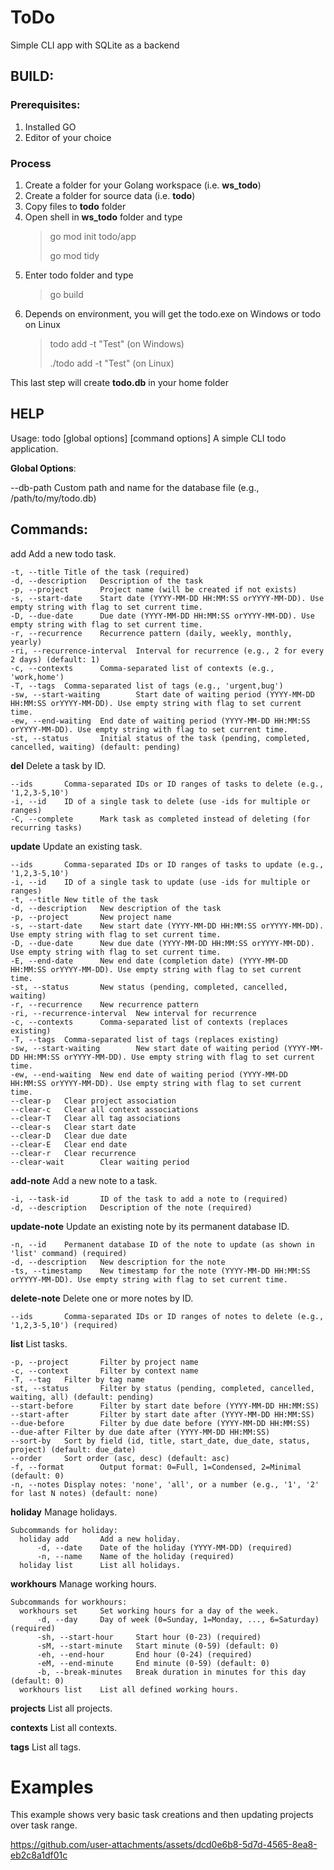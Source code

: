# ToDo
Simple CLI app with SQLite as a backend

## BUILD:

### Prerequisites:
1. Installed GO
2. Editor of your choice

### Process
1. Create a folder for your Golang workspace (i.e. **ws_todo**)
2. Create a folder for source data (i.e. **todo**)
3. Copy files to **todo** folder
4. Open shell in **ws_todo** folder and type
    > go mod init todo/app
    > 
    > go mod tidy
5. Enter todo folder and type
    > go build
6. Depends on environment, you will get the todo.exe on Windows or todo on Linux
    > todo add -t "Test"   (on Windows)
    > 
    > ./todo add -t "Test" (on Linux)

This last step will create **todo.db** in your home folder

## HELP


Usage: todo [global options] <command> [command options]
  A simple CLI todo application.

**Global Options**:

  --db-path     Custom path and name for the database file (e.g., /path/to/my/todo.db)

## Commands:

  add   Add a new todo task.
  
    -t, --title Title of the task (required)
    -d, --description   Description of the task
    -p, --project       Project name (will be created if not exists)
    -s, --start-date    Start date (YYYY-MM-DD HH:MM:SS orYYYY-MM-DD). Use empty string with flag to set current time.
    -D, --due-date      Due date (YYYY-MM-DD HH:MM:SS orYYYY-MM-DD). Use empty string with flag to set current time.
    -r, --recurrence    Recurrence pattern (daily, weekly, monthly, yearly)
    -ri, --recurrence-interval  Interval for recurrence (e.g., 2 for every 2 days) (default: 1)
    -c, --contexts      Comma-separated list of contexts (e.g., 'work,home')
    -T, --tags  Comma-separated list of tags (e.g., 'urgent,bug')
    -sw, --start-waiting        Start date of waiting period (YYYY-MM-DD HH:MM:SS orYYYY-MM-DD). Use empty string with flag to set current time.
    -ew, --end-waiting  End date of waiting period (YYYY-MM-DD HH:MM:SS orYYYY-MM-DD). Use empty string with flag to set current time.
    -st, --status       Initial status of the task (pending, completed, cancelled, waiting) (default: pending)

  **del**   Delete a task by ID.
  
    --ids       Comma-separated IDs or ID ranges of tasks to delete (e.g., '1,2,3-5,10')
    -i, --id    ID of a single task to delete (use -ids for multiple or ranges)
    -C, --complete      Mark task as completed instead of deleting (for recurring tasks)

  **update**        Update an existing task.
  
    --ids       Comma-separated IDs or ID ranges of tasks to update (e.g., '1,2,3-5,10')
    -i, --id    ID of a single task to update (use -ids for multiple or ranges)
    -t, --title New title of the task
    -d, --description   New description of the task
    -p, --project       New project name
    -s, --start-date    New start date (YYYY-MM-DD HH:MM:SS orYYYY-MM-DD). Use empty string with flag to set current time.
    -D, --due-date      New due date (YYYY-MM-DD HH:MM:SS orYYYY-MM-DD). Use empty string with flag to set current time.
    -E, --end-date      New end date (completion date) (YYYY-MM-DD HH:MM:SS orYYYY-MM-DD). Use empty string with flag to set current time.
    -st, --status       New status (pending, completed, cancelled, waiting)
    -r, --recurrence    New recurrence pattern
    -ri, --recurrence-interval  New interval for recurrence
    -c, --contexts      Comma-separated list of contexts (replaces existing)
    -T, --tags  Comma-separated list of tags (replaces existing)
    -sw, --start-waiting        New start date of waiting period (YYYY-MM-DD HH:MM:SS orYYYY-MM-DD). Use empty string with flag to set current time.
    -ew, --end-waiting  New end date of waiting period (YYYY-MM-DD HH:MM:SS orYYYY-MM-DD). Use empty string with flag to set current time.
    --clear-p   Clear project association
    --clear-c   Clear all context associations
    --clear-T   Clear all tag associations
    --clear-s   Clear start date
    --clear-D   Clear due date
    --clear-E   Clear end date
    --clear-r   Clear recurrence
    --clear-wait        Clear waiting period

  **add-note**      Add a new note to a task.
  
    -i, --task-id       ID of the task to add a note to (required)
    -d, --description   Description of the note (required)

  **update-note**   Update an existing note by its permanent database ID.
  
    -n, --id    Permanent database ID of the note to update (as shown in 'list' command) (required)
    -d, --description   New description for the note
    -ts, --timestamp    New timestamp for the note (YYYY-MM-DD HH:MM:SS orYYYY-MM-DD). Use empty string with flag to set current time.

  **delete-note**   Delete one or more notes by ID.
  
    --ids       Comma-separated IDs or ID ranges of notes to delete (e.g., '1,2,3-5,10') (required)

  **list**  List tasks.
  
    -p, --project       Filter by project name
    -c, --context       Filter by context name
    -T, --tag   Filter by tag name
    -st, --status       Filter by status (pending, completed, cancelled, waiting, all) (default: pending)
    --start-before      Filter by start date before (YYYY-MM-DD HH:MM:SS)
    --start-after       Filter by start date after (YYYY-MM-DD HH:MM:SS)
    --due-before        Filter by due date before (YYYY-MM-DD HH:MM:SS)
    --due-after Filter by due date after (YYYY-MM-DD HH:MM:SS)
    --sort-by   Sort by field (id, title, start_date, due_date, status, project) (default: due_date)
    --order     Sort order (asc, desc) (default: asc)
    -f, --format        Output format: 0=Full, 1=Condensed, 2=Minimal (default: 0)
    -n, --notes Display notes: 'none', 'all', or a number (e.g., '1', '2' for last N notes) (default: none)

  **holiday**       Manage holidays.
  
    Subcommands for holiday:
      holiday add       Add a new holiday.
          -d, --date    Date of the holiday (YYYY-MM-DD) (required)
          -n, --name    Name of the holiday (required)
      holiday list      List all holidays.

  **workhours**     Manage working hours.
  
    Subcommands for workhours:
      workhours set     Set working hours for a day of the week.
          -d, --day     Day of week (0=Sunday, 1=Monday, ..., 6=Saturday) (required)
          -sh, --start-hour     Start hour (0-23) (required)
          -sM, --start-minute   Start minute (0-59) (default: 0)
          -eh, --end-hour       End hour (0-24) (required)
          -eM, --end-minute     End minute (0-59) (default: 0)
          -b, --break-minutes   Break duration in minutes for this day (default: 0)
      workhours list    List all defined working hours.

  **projects**      List all projects.

  **contexts**      List all contexts.

  **tags**  List all tags.


# Examples
This example shows very basic task creations and then updating projects over task range.



https://github.com/user-attachments/assets/dcd0e6b8-5d7d-4565-8ea8-eb2c8a1df01c

